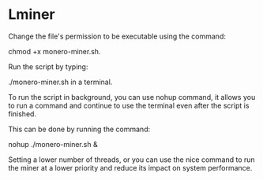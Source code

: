 # Lminer

Change the file's permission to be executable using the command:

chmod +x monero-miner.sh.

Run the script by typing:

./monero-miner.sh in a terminal.

To run the script in background, you can use nohup command, 
it allows you to run a command and continue to use the terminal even after the script is finished. 

This can be done by running the command:

nohup ./monero-miner.sh &

Setting a lower number of threads, or you can use the nice command to run the miner at a lower priority and reduce its impact on system performance.
